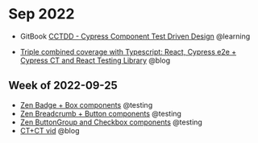 # Sep 2022

- GitBook [CCTDD - Cypress Component Test Driven Design](https://app.gitbook.com/s/jK1ARkRsP5OQ6ygMk6el/) @learning

- [Triple combined coverage with Typescript: React, Cypress e2e + Cypress CT and React Testing Library](https://dev.to/muratkeremozcan/triple-combined-coverage-with-typescript-1dgc) @blog

## Week of 2022-09-25

- [Zen Badge + Box components](https://github.com/helloextend/client/pull/4835)  @testing
- [Zen Breadcrumb + Button components](https://github.com/helloextend/client/pull/4849) @testing
- [Zen ButtonGroup and Checkbox components](https://github.com/helloextend/client/pull/4866) @testing
- [CT+CT vid](https://www.youtube.com/watch?v=YD0kWTIRT30) @blog
